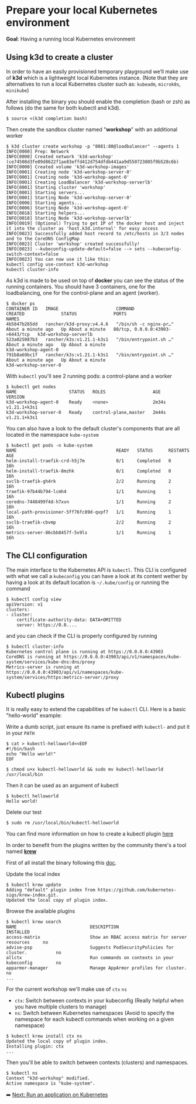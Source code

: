 # Prepare your local Kubernetes environment

**Goal**: Having a running local Kubernetes environment

## Using k3d to create a cluster

In order to have an easily provisioned temporary playground we’ll make use of **k3d** which is a lightweight local Kubernetes instance.
(Note that they are alternatives to run a local Kubernetes cluster such as: `kubeadm`, `microk8s`, `minikube`)

After installing the binary you should enable the completion (bash or zsh) as follows (do the same for both kubectl and k3d).

```console
$ source <(k3d completion bash)
```

Then create the sandbox cluster named "**workshop**" with an additional worker

```console
$ k3d cluster create workshop -p "8081:80@loadbalancer" --agents 1
INFO[0000] Prep: Network
INFO[0000] Created network 'k3d-workshop' (ce74508d3fe09d8622f1ae83effd412d754dfdb441aa9d550723805f9b528c6b)
INFO[0000] Created volume 'k3d-workshop-images'
INFO[0001] Creating node 'k3d-workshop-server-0'
INFO[0001] Creating node 'k3d-workshop-agent-0'
INFO[0001] Creating LoadBalancer 'k3d-workshop-serverlb'
INFO[0001] Starting cluster 'workshop'
INFO[0001] Starting servers...
INFO[0001] Starting Node 'k3d-workshop-server-0'
INFO[0006] Starting agents...
INFO[0006] Starting Node 'k3d-workshop-agent-0'
INFO[0018] Starting helpers...
INFO[0018] Starting Node 'k3d-workshop-serverlb'
INFO[0019] (Optional) Trying to get IP of the docker host and inject it into the cluster as 'host.k3d.internal' for easy access
INFO[0023] Successfully added host record to /etc/hosts in 3/3 nodes and to the CoreDNS ConfigMap
INFO[0023] Cluster 'workshop' created successfully!
INFO[0023] --kubeconfig-update-default=false --> sets --kubeconfig-switch-context=false
INFO[0023] You can now use it like this:
kubectl config use-context k3d-workshop
kubectl cluster-info
```

As k3d is made to be used on top of **docker** you can see the status of the running containers. You should have 3 containers, one for the loadbalancing, one for the control-plane and an agent (worker).

```console
$ docker ps
CONTAINER ID   IMAGE                      COMMAND                  CREATED              STATUS              PORTS                             NAMES
4b5847b265dd   rancher/k3d-proxy:v4.4.6   "/bin/sh -c nginx-pr…"   About a minute ago   Up About a minute   80/tcp, 0.0.0.0:43903->6443/tcp   k3d-workshop-serverlb
523a025087b3   rancher/k3s:v1.21.1-k3s1   "/bin/entrypoint.sh …"   About a minute ago   Up About a minute                                     k3d-workshop-agent-0
791b8a69bc1f   rancher/k3s:v1.21.1-k3s1   "/bin/entrypoint.sh …"   About a minute ago   Up About a minute                                     k3d-workshop-server-0
```

With `kubectl` you'll see 2 running pods: a control-plane and a worker

```console
$ kubectl get nodes
NAME                    STATUS   ROLES                  AGE     VERSION
k3d-workshop-agent-0    Ready    <none>                 2m34s   v1.21.1+k3s1
k3d-workshop-server-0   Ready    control-plane,master   2m44s   v1.21.1+k3s1
```

You can also have a look to the default cluster's components that are all located in the namespace `kube-system`

```console
$ kubectl get pods -n kube-system
NAME                                      READY   STATUS      RESTARTS   AGE
helm-install-traefik-crd-h5j7m            0/1     Completed   0          16h
helm-install-traefik-8mzhk                0/1     Completed   0          16h
svclb-traefik-gh4rk                       2/2     Running     2          16h
traefik-97b44b794-lcmh4                   1/1     Running     1          16h
coredns-7448499f4d-h7xvn                  1/1     Running     2          16h
local-path-provisioner-5ff76fc89d-qvpf7   1/1     Running     1          16h
svclb-traefik-cbvmp                       2/2     Running     2          16h
metrics-server-86cbb8457f-5v9ls           1/1     Running     1          16h
```

## The CLI configuration

The main interface to the Kubernetes API is `kubectl`. This CLI is configured with what we call a `kubeconfig`
you can have a look at its content wether by having a look at its default location is `~/.kube/config` or running the command

```console
$ kubectl config view
apiVersion: v1
clusters:
- cluster:
    certificate-authority-data: DATA+OMITTED
    server: https://0.0....
```

and you can check if the CLI is properly configured by running

```console
$ kubectl cluster-info
Kubernetes control plane is running at https://0.0.0.0:43903
CoreDNS is running at https://0.0.0.0:43903/api/v1/namespaces/kube-system/services/kube-dns:dns/proxy
Metrics-server is running at https://0.0.0.0:43903/api/v1/namespaces/kube-system/services/https:metrics-server:/proxy
```

## Kubectl plugins

It is really easy to extend the capabilities of he `kubectl` CLI.
Here is a basic "hello-world" example:

Write a dumb script, just ensure its name is prefixed with `kubectl-` and put it in your `PATH`

```console
$ cat > kubectl-helloworld<<EOF
#!/bin/bash
echo "Hello world!"
EOF

$ chmod u+x kubectl-helloworld && sudo mv kubectl-helloworld /usr/local/bin
```

Then it can be used as an argument of kubectl

```console
$ kubectl helloworld
Hello world!
```

Delete our test

```console
$ sudo rm /usr/local/bin/kubectl-helloworld
```

You can find more information on how to create a kubectl plugin [here](https://kubernetes.io/docs/tasks/extend-kubectl/kubectl-plugins/)

In order to benefit from the plugins written by the community there's a tool named [**krew**](https://krew.sigs.k8s.io/)

First of all install the binary following this [doc](https://krew.sigs.k8s.io/docs/user-guide/setup/install/).

Update the local index

```console
$ kubectl krew update
Adding "default" plugin index from https://github.com/kubernetes-sigs/krew-index.git.
Updated the local copy of plugin index.
```

Browse the available plugins

```console
$ kubectl krew search
NAME                            DESCRIPTION                                         INSTALLED
access-matrix                   Show an RBAC access matrix for server resources     no
advise-psp                      Suggests PodSecurityPolicies for cluster.           no
allctx                          Run commands on contexts in your kubeconfig         no
apparmor-manager                Manage AppArmor profiles for cluster.               no
...
```

For the current workshop we'll make use of `ctx` `ns`

* `ctx`: Switch between contexts in your kubeconfig (Really helpful when you have multiple clusters to manage)
* `ns`: Switch between Kubernetes namespaces (Avoid to specify the namespace for each kubectl commands when working on a given namespace)

```console
$ kubectl krew install ctx ns
Updated the local copy of plugin index.
Installing plugin: ctx
...
```

Then you'll be able to switch between contexts (clusters) and namespaces.

```console
$ kubectl ns
Context "k3d-workshop" modified.
Active namespace is "kube-system".
```

:arrow_right: [Next: Run an application on Kubernetes](02_run_an_application.md)